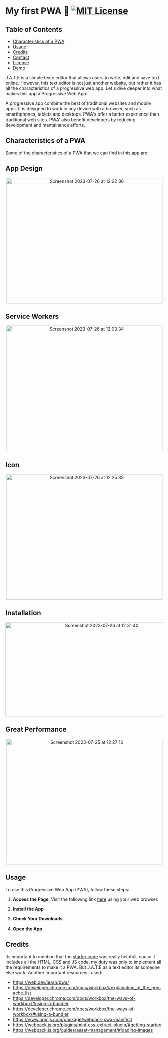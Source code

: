 # My first PWA 🧩 [![MIT License](https://img.shields.io/badge/License-MIT-green.svg)](https://opensource.org/licenses/MIT)

## Table of Contents


- [Characteristics of a PWA](#characteristics-of-a-pwa)
- [Usage](#usage)
- [Credits](#credits)
- [Contact](#contact)
- [License](#license)
- [Demo](#demo)

J.A.T.E is a simple texte editor that allows users to write, edit and save text online. However, this text editor is not just another website, but rather it has all the characteristics of a progressive web app. Let´s dive deeper into what makes this app a Progressive Web App: 

A progressive app combine the best of traditional websites and mobile apps. It is designed to work in any device with a browser, such as smarthphones, tablets and desktops. PWA's offer a better experience than traditional web sites. PWA' also benefit developers by reducing development and mantainance efforts. 

## Characteristics of a PWA

Some of the characteristics of a PWA that we can find in this app are: 

<h2> App Design </h2>
<p align = "center">
  <img width="500" height="400" alt="Screenshot 2023-07-26 at 12 22 36" src="https://github.com/ChemaKing13/19.ProgressiveWebApp/assets/124849302/7c051727-5100-4ed6-87e6-60bb1b413220">
</p>
<h2>Service Workers</h2>
<p align = "center">
  <img width="500" height="400" alt="Screenshot 2023-07-26 at 12 03 34" src="https://github.com/ChemaKing13/19.ProgressiveWebApp/assets/124849302/564be690-d9e4-4645-9ff2-e124b4914965">
</p>
<h2>Icon</h2>
<p align="center">
  <img width="500" height="400" alt="Screenshot 2023-07-26 at 12 25 33" src="https://github.com/ChemaKing13/19.ProgressiveWebApp/assets/124849302/fb091792-1dc7-4584-9e88-a0cd4a4807df">
</p>
<h2>Installation</h2>
<p align = "center">
 <img width="600" height="300" alt="Screenshot 2023-07-26 at 12 31 40" src="https://github.com/ChemaKing13/19.ProgressiveWebApp/assets/124849302/9c0f9eff-e022-4d56-bffd-0f5b1c4009f7">
 </p>
 <h2>Great Performance</h2>
 <p align="center">
   <img width="500" height="400" alt="Screenshot 2023-07-25 at 12 27 16" src="https://github.com/ChemaKing13/19.ProgressiveWebApp/assets/124849302/3dac5369-c805-4676-8a21-ba5a1445e984">
 </p>

 ## Usage

To use this Progressive Web App (PWA), follow these steps:

1. **Access the Page**: Visit the following link [here](https://evening-plains-22047-c3aa1ce3f33d.herokuapp.com/) using your web browser.

2. **Install the App**

3. **Check Your Downloads**

4. **Open the App**

## Credits 

Its important to mention that the [starter code](https://github.com/coding-boot-camp/cautious-meme) was really helpfull, cause it includes all the HTML, CSS and JS code, my duty was only to implement all the requirements to make it a PWA. But J.A.T.E as a text editor its someone else work. Another important resources I used: 

- https://web.dev/learn/pwa/
- https://developer.chrome.com/docs/workbox/#explanation_of_the_precache_list
- https://developer.chrome.com/docs/workbox/the-ways-of-workbox/#using-a-bundler
- https://developer.chrome.com/docs/workbox/the-ways-of-workbox/#using-a-bundler
- https://www.npmjs.com/package/webpack-pwa-manifest
- https://webpack.js.org/plugins/mini-css-extract-plugin/#getting-started
- https://webpack.js.org/guides/asset-management/#loading-images
  


